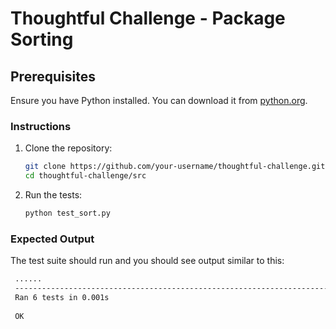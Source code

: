 # Thoughtful Challenge - Package Sorting

## Prerequisites

Ensure you have Python installed. You can download it from [python.org](https://www.python.org/).

### Instructions

1. Clone the repository:

    ```sh
    git clone https://github.com/your-username/thoughtful-challenge.git
    cd thoughtful-challenge/src
    ```

2. Run the tests:

    ```sh
    python test_sort.py
    ```

### Expected Output

The test suite should run and you should see output similar to this:
   ```sh
    ......
    ----------------------------------------------------------------------
    Ran 6 tests in 0.001s
    
    OK
   ```
